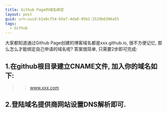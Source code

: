 ```yaml
---
title: Github Page的域名绑定
layout: post
guid: urn:uuid:b1e6cf54-b5e7-4da0-95b2-2529b6396a55
tags:
  - Github
---
```


大家都知道通过Github Page创建的博客域名都是xxx.github.io, 很不方便记忆, 那么怎么才能绑定自己申请的域名呢?
答案很简单, 只需要2步即可完成:

## 1.在github根目录建立CNAME文件, 加入你的域名如下:

>> www.xxx.com

## 2.登陆域名提供商网站设置DNS解析即可.

